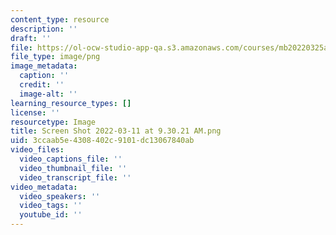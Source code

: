 ```yaml
---
content_type: resource
description: ''
draft: ''
file: https://ol-ocw-studio-app-qa.s3.amazonaws.com/courses/mb20220325a/screen-shot-2022-03-11-at-93021-am.png
file_type: image/png
image_metadata:
  caption: ''
  credit: ''
  image-alt: ''
learning_resource_types: []
license: ''
resourcetype: Image
title: Screen Shot 2022-03-11 at 9.30.21 AM.png
uid: 3ccaab5e-4308-402c-9101-dc13067840ab
video_files:
  video_captions_file: ''
  video_thumbnail_file: ''
  video_transcript_file: ''
video_metadata:
  video_speakers: ''
  video_tags: ''
  youtube_id: ''
---
```

